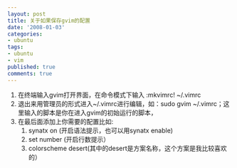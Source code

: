 ```yaml
---
layout: post
title: 关于如果保存gvim的配置
date: '2008-01-03'
categories:
- ubuntu
tags:
- ubuntu
- vim
published: true
comments: true
---
```

<p>
<ol>
	<li>在终端输入gvim打开界面，在命令模式下输入   :mkvimrc! ~/.vimrc</li>
	<li>退出来用管理员的形式进入~/.vimrc进行编辑，如：sudo gvim ~/.vimrc；这里输入的脚本是你在进入gvim的初始运行的脚本，</li>
	<li>在最后面添加上你需要的配置比如:
<ol>
	<li>synatx on (开启语法提示，也可以用synatx enable)</li>
	<li> set number (开启行数提示）</li>
	<li>colorscheme desert(其中的desert是方案名称，这个方案是我比较喜欢的）</li>
</ol>
</li>
</ol></p>
